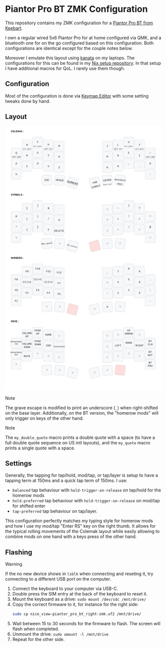 # Piantor Pro BT ZMK Configuration

This repository contains my ZMK configuration for a [Piantor Pro BT from
Keebart](https://www.keebart.com/products/piantor-wireless).

I own a regular wired 5x6 Piantor Pro for at home configured via QMK, and a bluetooth one for on the
go configured based on this configuration. Both configurations are identical except for the couple
notes below.

Moreover I emulate this layout using [kanata](https://github.com/jtroo/kanata) on my laptops. The
configurations for this can be found in my [Nix setup
repository](https://github.com/f4z3r/nix/blob/master/nixos/kanata.nix). In that setup I have
additional macros for QoL. I rarely use them though.

## Configuration

Most of the configuration is done via [Keymap Editor](https://nickcoutsos.github.io/keymap-editor/)
with some setting tweaks done by hand.

## Layout

![Layout](./assets/piantor_pro_bt.svg)

> [!NOTE]
> The grave escape is modified to print an underscore (`_`) when right-shifted on the base layer.
> Additionally, on the BT version, the "homerow mods" will only trigger on keys of the other hand.

> [!NOTE]
> The `my_double_quote` macro prints a double quote with a space (to have a full double quote
> sequence on US intl layouts), and the `my_quote` macro prints a single quote with a space.

## Settings

Generally, the tapping for tap/hold, mod/tap, or tap/layer is setup to have a tapping term at 150ms
and a quick tap term of 150ms. I use:

- `balanced` tap behaviour with `hold-trigger-on-release` on tap/hold for the homerow mods
- `hold-preferred` tap behaviour with `hold-trigger-on-release` on mod/tap for shifted enter
- `tap-preferred` tap behaviour on tap/layer.

This configuration perfectly matches my typing style for homerow mods and how I use my mod/tap
"Enter RS" key on the right thumb. It allows for the typical rolling movements of the Colemak layout
while easily allowing to combine mods on one hand with a keys press of the other hand.

## Flashing

> [!WARNING]
> If the no new device shows in `lsblk` when connecting and reseting it, try connecting to a
> different USB port on the computer.

1. Connect the keyboard to your computer via USB-C.
2. Double press the SIM entry at the back of the keyboard to reset it.
3. Mount the keyboard as a drive: `sudo mount /dev/sdc /mnt/drive/`
4. Copy the correct firmware to it, for instance for the right side:
   ```bash
   sudo cp nice_view-piantor_pro_bt_right-zmk.uf2 /mnt/drive/
   ```
5. Wait between 15 to 30 seconds for the firmware to flash. The screen will flash when completed.
6. Unmount the drive: `sudo umount -l /mnt/drive`
7. Repeat for the other side.
